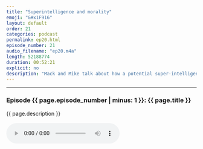 ```yaml
---
title: "Superintelligence and morality"
emoji: "&#x1F916"
layout: default
order: 21
categories: podcast
permalink: ep20.html
episode_number: 21
audio_filename: "ep20.m4a"
length: 52188774
duration: 00:52:21
explicit: no
description: "Mack and Mike talk about how a potential super-intelligent AI would deal with morality."
---
```


<hr />
<p>
<h3>Episode {{ page.episode_number | minus: 1 }}: {{ page.title }}</h3>
{{ page.description }}
<br />
<br />
<audio controls="">
<source src="{{ site.podcast_audio_prefix | append: page.audio_filename }}" type="audio/x-m4a" />
Your browser does not support the audio element.
</audio>
</p>
